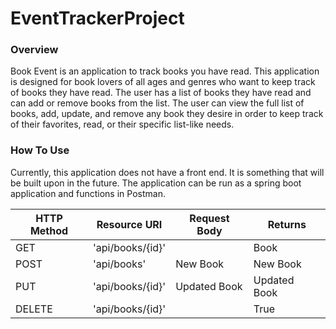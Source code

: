 # EventTrackerProject
### Overview
Book Event is an application to track books you have read. This application is designed for book lovers of all ages and genres who want to keep track of books they have read. The user has a list of books they have read and can add or remove books from the list. The user can view the full list of books, add, update, and remove any book they desire in order to keep track of their favorites, read, or their specific list-like needs.

### How To Use
Currently, this application does not have a front end. It is something that will be built upon in the future. The application can be run as a spring boot application and functions in Postman.

| HTTP Method | Resource URI | Request Body | Returns |
|-------------|--------------|--------------|---------|
|GET          |'api/books/{id}'|            |Book     |
|POST         |'api/books'   |New Book      |New Book |
|PUT          |'api/books/{id}'|Updated Book|Updated Book|
|DELETE       |'api/books/{id}'|            |True     |

